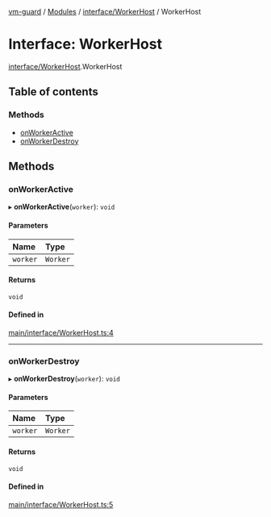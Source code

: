 [vm-guard](../README.md) / [Modules](../modules.md) / [interface/WorkerHost](../modules/interface_workerhost.md) / WorkerHost

# Interface: WorkerHost

[interface/WorkerHost](../modules/interface_workerhost.md).WorkerHost

## Table of contents

### Methods

- [onWorkerActive](interface_workerhost.workerhost.md#onworkeractive)
- [onWorkerDestroy](interface_workerhost.workerhost.md#onworkerdestroy)

## Methods

### onWorkerActive

▸ **onWorkerActive**(`worker`): `void`

#### Parameters

| Name | Type |
| :------ | :------ |
| `worker` | `Worker` |

#### Returns

`void`

#### Defined in

[main/interface/WorkerHost.ts:4](https://github.com/canguser/vm-guard/blob/46d011c/main/interface/WorkerHost.ts#L4)

___

### onWorkerDestroy

▸ **onWorkerDestroy**(`worker`): `void`

#### Parameters

| Name | Type |
| :------ | :------ |
| `worker` | `Worker` |

#### Returns

`void`

#### Defined in

[main/interface/WorkerHost.ts:5](https://github.com/canguser/vm-guard/blob/46d011c/main/interface/WorkerHost.ts#L5)
